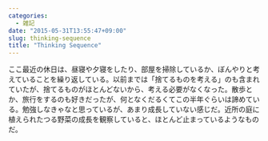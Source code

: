 ```yaml
---
categories:
  - 雑記
date: "2015-05-31T13:55:47+09:00"
slug: thinking-sequence
title: "Thinking Sequence"
---
```


ここ最近の休日は、昼寝や夕寝をしたり、部屋を掃除しているか、ぼんやりと考えていることを繰り返している。以前までは「捨てるものを考える」のも含まれていたが、捨てるものがほとんどないから、考える必要がなくなった。散歩とか、旅行をするのも好きだったが、何となくだるくてこの半年ぐらいは諦めている。勉強しなきゃなと思っているが、あまり成長していない感じだ。近所の庭に植えられたつる野菜の成長を観察していると、ほとんど止まっているようなものだ。
